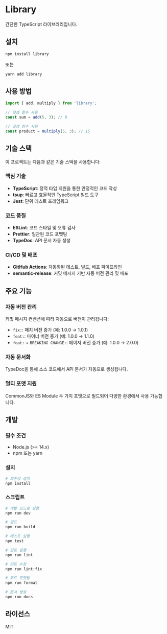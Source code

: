 # Library

간단한 TypeScript 라이브러리입니다.

## 설치

```bash
npm install library
```

또는

```bash
yarn add library
```

## 사용 방법

```typescript
import { add, multiply } from 'library';

// 덧셈 함수 사용
const sum = add(5, 3); // 8

// 곱셈 함수 사용
const product = multiply(5, 3); // 15
```

## 기술 스택

이 프로젝트는 다음과 같은 기술 스택을 사용합니다:

### 핵심 기술

- **TypeScript**: 정적 타입 지원을 통한 안정적인 코드 작성
- **tsup**: 빠르고 효율적인 TypeScript 빌드 도구
- **Jest**: 단위 테스트 프레임워크

### 코드 품질

- **ESLint**: 코드 스타일 및 오류 검사
- **Prettier**: 일관된 코드 포맷팅
- **TypeDoc**: API 문서 자동 생성

### CI/CD 및 배포

- **GitHub Actions**: 자동화된 테스트, 빌드, 배포 파이프라인
- **semantic-release**: 커밋 메시지 기반 자동 버전 관리 및 배포

## 주요 기능

### 자동 버전 관리

커밋 메시지 컨벤션에 따라 자동으로 버전이 관리됩니다:

- `fix:`: 패치 버전 증가 (예: 1.0.0 → 1.0.1)
- `feat:`: 마이너 버전 증가 (예: 1.0.0 → 1.1.0)
- `feat:` + `BREAKING CHANGE:`: 메이저 버전 증가 (예: 1.0.0 → 2.0.0)

### 자동 문서화

TypeDoc을 통해 소스 코드에서 API 문서가 자동으로 생성됩니다.

### 멀티 포맷 지원

CommonJS와 ES Module 두 가지 포맷으로 빌드되어 다양한 환경에서 사용 가능합니다.

## 개발

### 필수 조건

- Node.js (>= 14.x)
- npm 또는 yarn

### 설치

```bash
# 의존성 설치
npm install
```

### 스크립트

```bash
# 개발 모드로 실행
npm run dev

# 빌드
npm run build

# 테스트 실행
npm test

# 린트 실행
npm run lint

# 린트 수정
npm run lint:fix

# 코드 포맷팅
npm run format

# 문서 생성
npm run docs
```

## 라이선스

MIT
